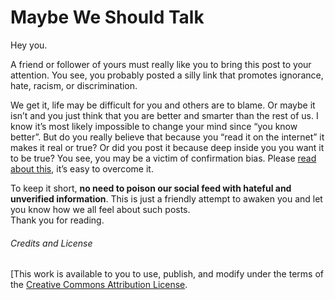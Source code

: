 #   Maybe We Should Talk

Hey you.

A friend or follower of yours must really like you to bring this post to your attention. You see, you probably posted a silly link that promotes ignorance, hate, racism, or discrimination.

We get it, life may be difficult for you and others are to blame. Or maybe it isn’t and you just think that you are better and smarter than the rest of us. I know it’s most likely impossible to change your mind since “you know better”. But do you really believe that because you “read it on the internet” it makes it real or true?  Or did you post it because deep inside you you want it to be true? You see, you may be a victim of confirmation bias. Please [read about this](https://www.google.gr/search?q=confirmation+bias&oq=confirmation+bias), it’s easy to overcome it.

To keep it short, **no need to poison our social feed with hateful and unverified information**. This is just a friendly attempt to awaken you and let you know how we all feel about such posts.  
Thank you for reading.
###### Credits and License
[This work is available to you to use, publish, and modify under the terms of the [Creative Commons Attribution License](https://creativecommons.org/licenses/by/4.0/).
